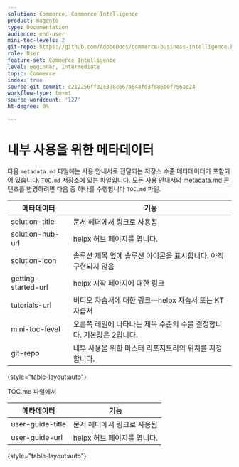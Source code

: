```yaml
---
solution: Commerce, Commerce Intelligence
product: magento
type: Documentation
audience: end-user
mini-toc-levels: 2
git-repo: https://github.com/AdobeDocs/commerce-business-intelligence.ko-KR
role: User
feature-set: Commerce Intelligence
level: Beginner, Intermediate
topic: Commerce
index: true
source-git-commit: c212256ff32e308cb67a84afd3fd86b0f756ae24
workflow-type: tm+mt
source-wordcount: '127'
ht-degree: 0%

---
```



# 내부 사용을 위한 메타데이터

다음 `metadata.md` 파일에는 사용 안내서로 전달되는 저장소 수준 메타데이터가 포함되어 있습니다. `TOC.md` 저장소에 있는 파일입니다. 모든 사용 안내서의 metadata.md 콘텐츠를 변경하려면 다음 중 하나를 수행합니다 `TOC.md` 파일.

| 메타데이터 | 기능 |
|--- |--- |
| solution-title | 문서 헤더에서 링크로 사용됨 |
| solution-hub-url | helpx 허브 페이지를 엽니다. |
| solution-icon | 솔루션 제목 옆에 솔루션 아이콘을 표시합니다. 아직 구현되지 않음 |
| getting-started-url | helpx 시작 페이지에 대한 링크 |
| tutorials-url | 비디오 자습서에 대한 링크—helpx 자습서 또는 KT 자습서 |
| mini-toc-level | 오른쪽 레일에 나타나는 제목 수준의 수를 결정합니다. 기본값은 2입니다. |
| git-repo | 내부 사용을 위한 마스터 리포지토리의 위치를 지정합니다. |

{style="table-layout:auto"}

TOC.md 파일에서

| 메타데이터 | 기능 |
|--- |--- |
| user-guide-title | 문서 헤더에서 링크로 사용됨 |
| user-guide-url | helpx 허브 페이지를 엽니다. |

{style="table-layout:auto"}
